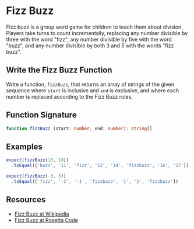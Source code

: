 # Fizz Buzz

Fizz buzz is a group word game for children to teach them about division. Players take
turns to count incrementally, replacing any number divisible by three with the word
"fizz", any number divisible by five with the word "buzz", and any number divisible
by both 3 and 5 with the words "fizz buzz".

## Write the Fizz Buzz Function

Write a function, `fizzBuzz`, that returns an array of strings of the given
sequence where `start` is inclusive and `end` is exclusive, and where each number is
replaced according to the Fizz Buzz rules.

## Function Signature

```typescript
function fizzBuzz (start: number, end: number): string[]
```

## Examples

```typescript
expect(fizzBuzz(10, 18))
  .toEqual(['buzz', '11', 'fizz', '13', '14', 'fizzbuzz', '16', '17'])

expect(fizzBuzz(-3, 3))
  .toEqual(['fizz', '-2', '-1', 'fizzbuzz', '1', '2', 'fizzbuzz'])
```

## Resources

- [Fizz Buzz at Wikipedia][0]
- [Fizz Buzz at Rosetta Code][1]

[0]: https://en.wikipedia.org/wiki/Fizz_buzz
[1]: https://rosettacode.org/wiki/FizzBuzz
